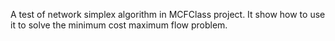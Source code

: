 A test of network simplex algorithm in MCFClass project.
It show how to use it to solve the minimum cost maximum flow problem.
